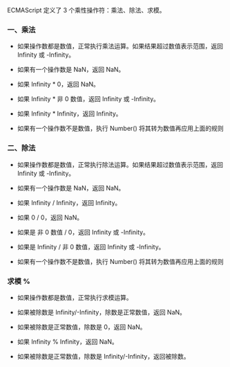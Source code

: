 
ECMAScript 定义了 3 个乘性操作符：乘法、除法、求模。

### 一、乘法

- 如果操作数都是数值，正常执行乘法运算。如果结果超过数值表示范围，返回 Infinity 或 -Infinity。

- 如果有一个操作数是 NaN，返回 NaN。

- 如果 Infinity * 0，返回 NaN。

- 如果 Infinity * 非 0 数值，返回 Infinity 或 -Infinity。

- 如果 Infinity * Infinity，返回 Infinity。

- 如果有一个操作数不是数值，执行 Number() 将其转为数值再应用上面的规则


### 二、除法

- 如果操作数都是数值，正常执行除法运算。如果结果超过数值表示范围，返回 Infinity 或 -Infinity。

- 如果有一个操作数是 NaN，返回 NaN。

- 如果 Infinity / Infinity，返回 Infinity。

- 如果 0 / 0，返回 NaN。

- 如果是 非 0 数值 / 0，返回 Infinity 或 -Infinity。

- 如果是 Infinity / 非 0 数值，返回 Infinity 或 -Infinity。

- 如果有一个操作数不是数值，执行 Number() 将其转为数值再应用上面的规则


### 求模 %

- 如果操作数都是数值，正常执行求模运算。

- 如果被除数是 Infinity/-Infinity，除数是正常数值，返回 NaN。

- 如果被除数是正常数值，除数是 0，返回 NaN。

- 如果 Infinity % Infinity，返回 NaN。

- 如果被除数是正常数值，除数是 Infinity/-Infinity，返回被除数。


